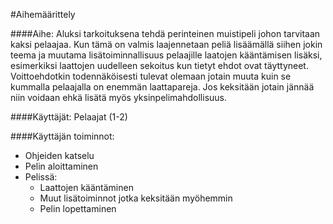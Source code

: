 #Aihemäärittely

####Aihe:
Aluksi tarkoituksena tehdä perinteinen muistipeli johon tarvitaan kaksi pelaajaa. Kun tämä on valmis laajennetaan peliä lisäämällä siihen jokin teema ja muutama lisätoiminnallisuus pelaajille laatojen kääntämisen lisäksi, esimerkiksi laattojen uudelleen sekoitus kun tietyt ehdot ovat täyttyneet. Voittoehdotkin todennäköisesti tulevat olemaan jotain muuta kuin se kummalla pelaajalla on enemmän laattapareja. Jos keksitään jotain jännää niin voidaan ehkä lisätä myös yksinpelimahdollisuus.

####Käyttäjät: 
Pelaajat (1-2)

####Käyttäjän toiminnot:
- Ohjeiden katselu
- Pelin aloittaminen
- Pelissä:  
  - Laattojen kääntäminen
  - Muut lisätoiminnot jotka keksitään myöhemmin
  - Pelin lopettaminen



